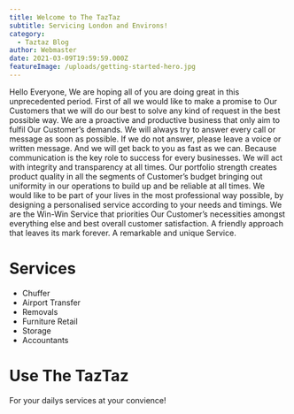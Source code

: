 ```yaml
---
title: Welcome to The TazTaz
subtitle: Servicing London and Environs!
category:
  - Taztaz Blog
author: Webmaster
date: 2021-03-09T19:59:59.000Z
featureImage: /uploads/getting-started-hero.jpg
---
```

Hello Everyone,
We are hoping all of you are doing great in this unprecedented period.
First of all we would like to make a promise to Our Customers that we will do our best to solve any kind of request in the best possible way.
We are a proactive and productive business that only aim to fulfil Our Customer’s demands.
We will always try to answer every call or message as soon as possible. If we do not answer, please leave a voice or written message. And we will get back to you as fast as we can.
Because communication is the key role to success for every businesses.
We will act with integrity and transparency at all times.
Our portfolio strength creates product quality in all the segments of Customer’s budget bringing out uniformity in our operations to build up and be reliable at all times.
We would like to be part of your lives in the most professional way possible, by designing a personalised service according to your needs and timings.
We are the Win-Win Service that priorities Our Customer’s necessities amongst everything else and best overall customer satisfaction.
A friendly approach that leaves its mark forever.
A remarkable and unique Service.

# Services

* Chuffer
* Airport Transfer
* Removals
* Furniture Retail
* Storage
* Accountants

# Use The TazTaz

For your dailys services at your convience!
